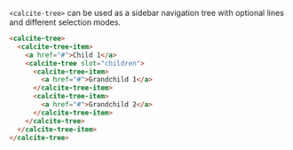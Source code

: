 `<calcite-tree>` can be used as a sidebar navigation tree with optional lines and different selection modes.

```html
<calcite-tree>
  <calcite-tree-item>
    <a href="#">Child 1</a>
    <calcite-tree slot="children">
      <calcite-tree-item>
        <a href="#">Grandchild 1</a>
      </calcite-tree-item>
      <calcite-tree-item>
        <a href="#">Grandchild 2</a>
      </calcite-tree-item>
    </calcite-tree>
  </calcite-tree-item>
</calcite-tree>
```
